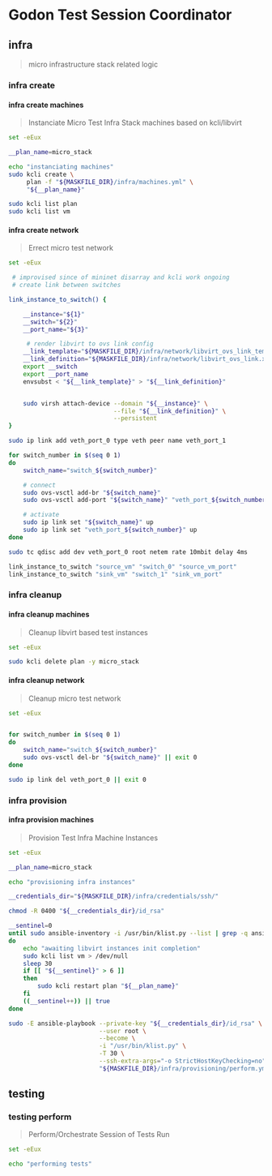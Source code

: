 # Godon Test Session Coordinator

## infra

> micro infrastructure stack related logic

### infra create

#### infra create machines

> Instanciate Micro Test Infra Stack machines based on kcli/libvirt

~~~bash
set -eEux

__plan_name=micro_stack

echo "instanciating machines"
sudo kcli create \
     plan -f "${MASKFILE_DIR}/infra/machines.yml" \
     "${__plan_name}"

sudo kcli list plan
sudo kcli list vm

~~~

#### infra create network

> Errect micro test network

~~~bash
set -eEux

 # improvised since of mininet disarray and kcli work ongoing
 # create link between switches

link_instance_to_switch() {

    __instance="${1}"
    __switch="${2}"
    __port_name="${3}"

     # render libvirt to ovs link config
    __link_template="${MASKFILE_DIR}/infra/network/libvirt_ovs_link_template.xml"
    __link_definition="${MASKFILE_DIR}/infra/network/libvirt_ovs_link.xml"
    export __switch
    export __port_name
    envsubst < "${__link_template}" > "${__link_definition}"


    sudo virsh attach-device --domain "${__instance}" \
                             --file "${__link_definition}" \
                             --persistent
}

sudo ip link add veth_port_0 type veth peer name veth_port_1

for switch_number in $(seq 0 1)
do
    switch_name="switch_${switch_number}"

    # connect 
    sudo ovs-vsctl add-br "${switch_name}"
    sudo ovs-vsctl add-port "${switch_name}" "veth_port_${switch_number}"

    # activate
    sudo ip link set "${switch_name}" up
    sudo ip link set "veth_port_${switch_number}" up
done

sudo tc qdisc add dev veth_port_0 root netem rate 10mbit delay 4ms

link_instance_to_switch "source_vm" "switch_0" "source_vm_port"
link_instance_to_switch "sink_vm" "switch_1" "sink_vm_port"

~~~

### infra cleanup

#### infra cleanup machines

> Cleanup libvirt based test instances

~~~bash
set -eEux

sudo kcli delete plan -y micro_stack
~~~

#### infra cleanup network

> Cleanup micro test network

~~~bash
set -eEux


for switch_number in $(seq 0 1)
do
    switch_name="switch_${switch_number}"
    sudo ovs-vsctl del-br "${switch_name}" || exit 0
done

sudo ip link del veth_port_0 || exit 0

~~~

### infra provision

#### infra provision machines

> Provision Test Infra Machine Instances

~~~bash
set -eEux

__plan_name=micro_stack

echo "provisioning infra instances"

__credentials_dir="${MASKFILE_DIR}/infra/credentials/ssh/"

chmod -R 0400 "${__credentials_dir}/id_rsa"

__sentinel=0
until sudo ansible-inventory -i /usr/bin/klist.py --list | grep -q ansible_host
do
    echo "awaiting libvirt instances init completion"
    sudo kcli list vm > /dev/null
    sleep 30
    if [[ "${__sentinel}" > 6 ]]
    then
        sudo kcli restart plan "${__plan_name}"
    fi
    ((__sentinel++)) || true
done

sudo -E ansible-playbook --private-key "${__credentials_dir}/id_rsa" \
                         --user root \
                         --become \
                         -i "/usr/bin/klist.py" \
                         -T 30 \
                         --ssh-extra-args="-o StrictHostKeyChecking=no" \
                         "${MASKFILE_DIR}/infra/provisioning/perform.yml"

~~~

## testing

### testing perform

> Perform/Orchestrate Session of Tests Run

~~~bash
set -eEux

echo "performing tests"

~~~
